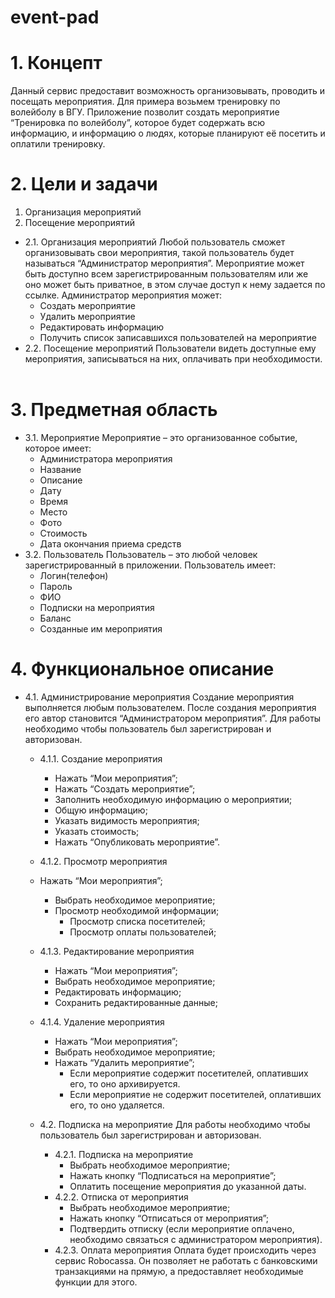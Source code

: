 # event-pad
# 1. Концепт
Данный сервис предоставит возможность организовывать, проводить и посещать мероприятия. Для примера возьмем тренировку по волейболу в ВГУ. Приложение позволит создать мероприятие “Тренировка по волейболу”, которое будет содержать всю информацию, и информацию о людях, которые планируют её посетить и оплатили тренировку.
# 2. Цели и задачи
1.	Организация мероприятий
2.	Посещение мероприятий
  - 2.1. Организация мероприятий
Любой пользователь сможет организовывать свои мероприятия, такой пользователь будет называться “Администратор мероприятия”. Мероприятие может быть доступно всем зарегистрированным пользователям или же оно может быть приватное, в этом случае доступ к нему задается по ссылке. 
Администратор мероприятия может:
    -	Создать мероприятие
    -	Удалить мероприятие
    - Редактировать информацию
    -	Получить список записавшихся пользователей на мероприятие
  - 2.2. Посещение мероприятий
Пользователи видеть доступные ему мероприятия, записываться на них, оплачивать при необходимости.
 
# 3. Предметная область
  - 3.1. Мероприятие
Мероприятие – это организованное событие, которое имеет:
    -	Администратора мероприятия
    -	Название
    -	Описание
    -	Дату
    -	Время
    -	Место
    -	Фото
    -	Стоимость
    -	Дата окончания приема средств
  - 3.2. Пользователь
Пользователь – это любой человек зарегистрированный в приложении. Пользователь имеет:
    -	Логин(телефон)
    -	Пароль
    -	ФИО
    -	Подписки на мероприятия
    -	Баланс
    -	Созданные им мероприятия
# 4. Функциональное описание
  - 4.1. Администрирование мероприятия
Создание мероприятия выполняется любым пользователем. После создания мероприятия его автор становится “Администратором мероприятия”. 
Для работы необходимо чтобы пользователь был зарегистрирован и авторизован.
    - 4.1.1. Создание мероприятия
      - Нажать “Мои мероприятия”;
      -	Нажать “Создать мероприятие”;
      - Заполнить необходимую информацию о мероприятии;
      - Общую информацию;
      - Указать видимость мероприятия;
      - Указать стоимость;
      -	Нажать “Опубликовать мероприятие”.
    -	4.1.2. Просмотр мероприятия
      - Нажать “Мои мероприятия”;
        - Выбрать необходимое мероприятие;
        - Просмотр необходимой информации;
          - Просмотр списка посетителей;
          - Просмотр оплаты пользователей;
    - 4.1.3. Редактирование мероприятия
      - Нажать “Мои мероприятия”;
      - Выбрать необходимое мероприятие;
      - Редактировать информацию;
      - Сохранить редактированные данные;
    - 4.1.4. Удаление мероприятия
      - Нажать “Мои мероприятия”;
      - Выбрать необходимое мероприятие;
      - Нажать “Удалить мероприятие”;
        - Если мероприятие содержит посетителей, оплативших его, то оно архивируется.
        - Если мероприятие не содержит посетителей, оплативших его, то оно удаляется.

    - 4.2. Подписка на мероприятие
Для работы необходимо чтобы пользователь был зарегистрирован и авторизован.
      - 4.2.1. Подписка на мероприятие
        - Выбрать необходимое мероприятие;
        - Нажать кнопку “Подписаться на мероприятие”;
        - Оплатить посещение мероприятия до указанной даты.
      - 4.2.2. Отписка от мероприятия
        - Выбрать необходимое мероприятие;
        - Нажать кнопку “Отписаться от мероприятия”;
        - Подтвердить отписку (если мероприятие оплачено, необходимо связаться с администратором мероприятия).
      - 4.2.3. Оплата мероприятия
Оплата будет происходить через сервис Robocassa. Он позволяет не работать с банковскими транзакциями на прямую, а предоставляет необходимые функции для этого.
